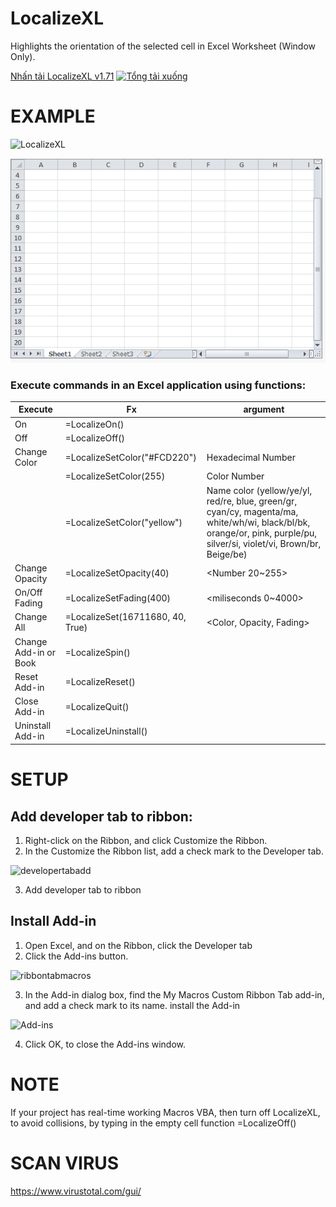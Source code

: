 # LocalizeXL
Highlights the orientation of the selected cell in Excel Worksheet (Window  Only).

[Nhấn tải LocalizeXL v1.71](https://github.com/SanbiVN/LocalizeXL/releases/download/LocalizeXL/LocalizeXL-v1.71.zip)
[![Tổng tải xuống](https://img.shields.io/github/downloads/SanbiVN/LocalizeXL/total.svg)]()

# EXAMPLE

![LocalizeXL](https://user-images.githubusercontent.com/58664571/110070199-082dd380-7dac-11eb-8b9e-06707ddad1b8.gif)

![LocalizeXL](https://github.com/SanbiVN/LocalizeXL/blob/main/test/vba%20localize%20style.gif)

### Execute commands in an Excel application using functions:

Execute | Fx | argument
---|---|---
On |	=LocalizeOn()	|
Off | =LocalizeOff() |
| Change Color | =LocalizeSetColor("#FCD220") | Hexadecimal Number
|  | =LocalizeSetColor(255)	| Color Number
|  | =LocalizeSetColor("yellow")	| Name color (yellow/ye/yl, red/re, blue, green/gr, cyan/cy, magenta/ma, white/wh/wi, black/bl/bk, orange/or, pink, purple/pu, silver/si, violet/vi, Brown/br, Beige/be)
Change Opacity | =LocalizeSetOpacity(40)	| <Number 20~255>
On/Off Fading |	=LocalizeSetFading(400) |	<miliseconds 0~4000>
Change All |	=LocalizeSet(16711680, 40, True)	| <Color, Opacity, Fading>
Change Add-in or Book |	=LocalizeSpin() |
Reset Add-in |	=LocalizeReset() |
Close Add-in |	=LocalizeQuit()	|
Uninstall Add-in |	=LocalizeUninstall()	|

# SETUP

## Add developer tab to ribbon:
1. Right-click on the Ribbon, and click Customize the Ribbon.
2. In the Customize the Ribbon list, add a check mark to the Developer tab.

![developertabadd](https://user-images.githubusercontent.com/58664571/110081294-4d5b0100-7dbe-11eb-814b-946de593dc11.png)

3. Add developer tab to ribbon

## Install Add-in
1. Open Excel, and on the Ribbon, click the Developer tab
2. Click the Add-ins button.

![ribbontabmacros](https://user-images.githubusercontent.com/58664571/110081583-b773a600-7dbe-11eb-81f4-8958c2999e31.png)

3. In the Add-in dialog box, find the My Macros Custom Ribbon Tab add-in, and add a check mark to its name.
install the Add-in

![Add-ins](https://user-images.githubusercontent.com/58664571/110081743-f73a8d80-7dbe-11eb-89c0-fc136b9573eb.jpg)

4. Click OK, to close the Add-ins window.

# NOTE
If your project has real-time working Macros VBA, then turn off LocalizeXL, to avoid collisions, by typing in the empty cell function =LocalizeOff()

# SCAN VIRUS
https://www.virustotal.com/gui/

